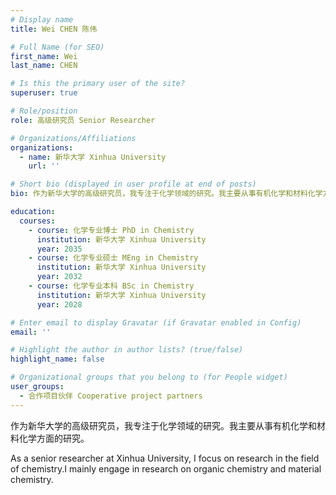 ```yaml
---
# Display name
title: Wei CHEN 陈伟

# Full Name (for SEO)
first_name: Wei
last_name: CHEN

# Is this the primary user of the site?
superuser: true

# Role/position
role: 高级研究员 Senior Researcher

# Organizations/Affiliations
organizations:
  - name: 新华大学 Xinhua University
    url: ''

# Short bio (displayed in user profile at end of posts)
bio: 作为新华大学的高级研究员，我专注于化学领域的研究。我主要从事有机化学和材料化学方面的研究。

education:
  courses:
    - course: 化学专业博士 PhD in Chemistry
      institution: 新华大学 Xinhua University
      year: 2035
    - course: 化学专业硕士 MEng in Chemistry
      institution: 新华大学 Xinhua University
      year: 2032
    - course: 化学专业本科 BSc in Chemistry
      institution: 新华大学 Xinhua University
      year: 2028

# Enter email to display Gravatar (if Gravatar enabled in Config)
email: ''

# Highlight the author in author lists? (true/false)
highlight_name: false

# Organizational groups that you belong to (for People widget)
user_groups:
  - 合作项目伙伴 Cooperative project partners
---
```

作为新华大学的高级研究员，我专注于化学领域的研究。我主要从事有机化学和材料化学方面的研究。

As a senior researcher at Xinhua University, I focus on research in the field of chemistry.I mainly engage in research on organic chemistry and material chemistry.